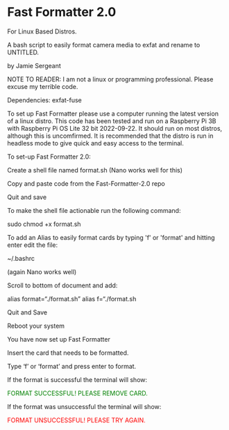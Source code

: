 # Fast Formatter 2.0

For Linux Based Distros.
 
A bash script to easily format camera media to exfat and rename to UNTITLED.

by Jamie Sergeant

NOTE TO READER: I am not a linux or programming professional. Please excuse my terrible code.

Dependencies: exfat-fuse

To set up Fast Formatter please use a computer running the latest version of a linux distro. This code has been tested and run on a Raspberry Pi 3B with Raspberry Pi OS Lite 32 bit 2022-09-22. It should run on most distros, although this is uncomfirmed. It is recommended that the distro is run in headless mode to give quick and easy access to the terminal. 

To set-up Fast Formatter 2.0: 

Create a shell file named format.sh (Nano works well for this)

Copy and paste code from the Fast-Formatter-2.0 repo

Quit and save

To make the shell file actionable run the following command:

sudo chmod +x format.sh

To add an Alias to easily format cards by typing 'f' or 'format' and hitting enter edit the file:

~/.bashrc

(again Nano works well)

Scroll to bottom of document and add:

alias format=“./format.sh”
alias f=“./format.sh

Quit and Save

Reboot your system

You have now set up Fast Formatter

Insert the card that needs to be formatted.

Type ‘f’ or ‘format’ and press enter to format. 

If the format is successful the terminal will show:

<span style="color:Green">FORMAT SUCCESSFUL! PLEASE REMOVE CARD.</span>

If the format was unsuccessful the terminal will show: 

<span style="color:Red">FORMAT UNSUCCESSFUL! PLEASE TRY AGAIN.</span>
